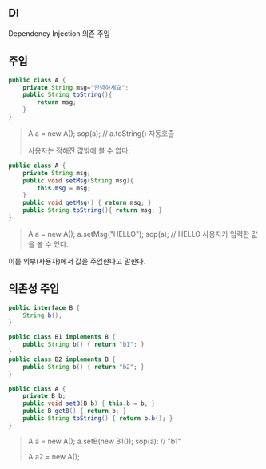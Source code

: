 ## DI
Dependency Injection
의존 주입

## 주입
```java
public class A {
	private String msg="안녕하세요";
	public String toString(){
		return msg;
	}
}
```
>A a = new A();
sop(a);	// a.toString() 자동호출
>
>사용자는 정해진 값밖에 볼 수 없다.

```java
public class A {
	private String msg;
	public void setMsg(String msg){
		this.msg = msg;
	}
	public void getMsg() { return msg; }
	public String toString(){ return msg; }
}
```
>A a = new A();
>a.setMsg("HELLO");
>sop(a); // HELLO
>사용자가 입력한 값을 볼 수 있다.

이를 외부(사용자)에서 값을 주입한다고 말한다.

## 의존성 주입

```java
public interface B {
	String b();
}

public class B1 implements B {
	public String b() { return "b1"; }
}
public class B2 implements B {
	public String b() { return "b2"; }
}

public class A {
	private B b;
	public void setB(B b) { this.b = b; }
	public B getB() { return b; }
	public String toString() { return b.b(); }
}
```
>A a = new A();
>a.setB(new B1());
>sop(a): 			// "b1"
>
>A a2 = new A();
	
<!--stackedit_data:
eyJoaXN0b3J5IjpbMTM5ODUxNDU4OV19
-->
